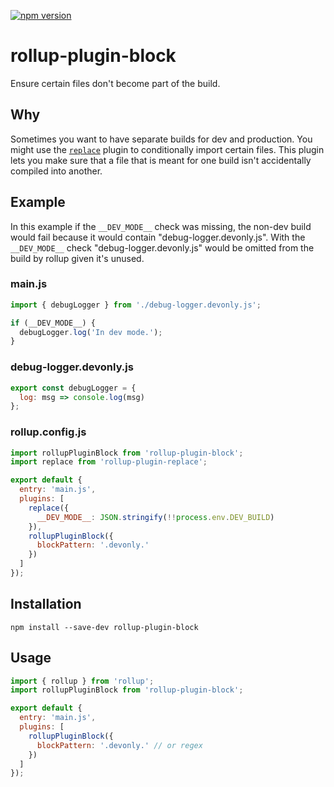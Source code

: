 [![npm version](https://badge.fury.io/js/rollup-plugin-block.svg)](https://badge.fury.io/js/rollup-plugin-block)

# rollup-plugin-block

Ensure certain files don't become part of the build.

## Why

Sometimes you want to have separate builds for dev and production. You might use the [`replace`](https://github.com/rollup/rollup-plugin-replace) plugin to conditionally import certain files. This plugin lets you make sure that a file that is meant for one build isn't accidentally compiled into another.

## Example

In this example if the `__DEV_MODE__` check was missing, the non-dev build would fail because it would contain "debug-logger.devonly.js". With the `__DEV_MODE__` check "debug-logger.devonly.js" would be omitted from the build by rollup given it's unused.

### main.js

```js
import { debugLogger } from './debug-logger.devonly.js';

if (__DEV_MODE__) {
  debugLogger.log('In dev mode.');
}
```

### debug-logger.devonly.js

```js
export const debugLogger = {
  log: msg => console.log(msg)
};
```

### rollup.config.js

```js
import rollupPluginBlock from 'rollup-plugin-block';
import replace from 'rollup-plugin-replace';

export default {
  entry: 'main.js',
  plugins: [
    replace({
      __DEV_MODE__: JSON.stringify(!!process.env.DEV_BUILD)
    }),
    rollupPluginBlock({
      blockPattern: '.devonly.'
    })
  ]
});
```

## Installation

```
npm install --save-dev rollup-plugin-block
```

## Usage

```js
import { rollup } from 'rollup';
import rollupPluginBlock from 'rollup-plugin-block';

export default {
  entry: 'main.js',
  plugins: [
    rollupPluginBlock({
      blockPattern: '.devonly.' // or regex
    })
  ]
});
```
